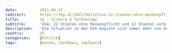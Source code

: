 ```yaml
---
date:          2021-04-12
redirect:      https://tkp.at/2021/04/12/usa-22-staaten-ohne-maskenpflicht-und-12-staaten-verbieten-impfpass/
title:         tp - Science & Technology
subtitle:      'USA: 22 Staaten ohne Maskenpflicht und 12 Staaten verbieten Impfpass'
description:   'Die Situation in den USA beginnt sich immer mehr von der in Europa zu unterscheiden. In insgesamt 9 Bundesstaaten waren Masken nie verpflichtend. Mittlerweile sind sie bereits in 22 Bundesstaaten nicht mehr vorgeschrieben. Und natürlich auch keine Lockdowns mehr und andere drakonische Maßnahmen. Die Entwicklung des Infektionsgeschehens ist gleich wie in den Staaten mit Maskenpflicht …'
country:       US
categories:    [Politik]
tags:          [maske, lockdown, impfpass]
---
```

